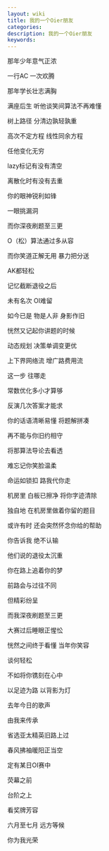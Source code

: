 ```yaml
---
layout: wiki
title: 我的一个Oier朋友
categories: 
description: 我的一个Oier朋友
keywords: 
---
```


那年少年意气正浓

一行AC 一次欢腾

那年学长壮志满胸

满座后生 听他谈笑间算法不再难懂

树上路径 分清边孰轻孰重

高次不定方程 线性同余方程

任他变化无穷

lazy标记有没有清空

离散化时有没有去重

你的眼神锐利如锋

一眼挑漏洞

而你深夜刷题至三更

O（松）算法通过多从容

而你笑道正解无用 暴力把分送

AK都轻松

记忆截断退役之后

未有名次 OI难留

如今已是 物是人非 身影作旧

恍然又记起你讲题的时候

动态规划 决策单调变更优

上下界网络流 增广路费用流

这一步 往哪走

常数优化多小才算够

反演几次答案才能求

你的话语清晰易懂 将题解拼凑

再不能与你旧约相守

将那算法导论去看透

难忘记你笑脸温柔

命运如锁扣 路我代你走

机房里 白板已擦净 将你字迹清除

独自地 在机房里做着你留的题目

或许有时 还会突然怀念你给的帮助

你告诉我 绝不认输

他们说的退役太沉重

你在路上追着你的梦

前路会与过往不同

但精彩纷呈

而我深夜刷题至三更

大赛过后睡眼正惺忪

恍然之间终于看懂 当年你笑容

谈何轻松

不如将你镌刻在心中

以足迹为路 以背影为灯

去年今日的歌声

由我来传承

省选亚太精英旧路上过

春风拂袖暖阳正当空

定有某日OI赛中

荧幕之前

台阶之上

看奖牌芳容

六月至七月 远方等候

你为我光荣
